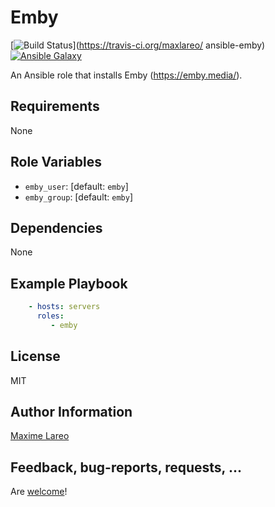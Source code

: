 Emby
=========

[![Build Status](https://travis-ci.org/maxlareo/ansible-emby.svg?branch=master)](https://travis-ci.org/maxlareo/ ansible-emby) [![Ansible Galaxy](http://img.shields.io/badge/ansible--galaxy-emby-blue.svg)](https://galaxy.ansible.com/maxlareo/emby/)

An Ansible role that installs Emby (https://emby.media/).

Requirements
------------

None

Role Variables
--------------

- `emby_user`: [default: `emby`]
- `emby_group`: [default: `emby`] 

Dependencies
------------

None

Example Playbook
----------------

```yaml
    - hosts: servers
      roles:
         - emby
```

License
-------

MIT

Author Information
------------------

[Maxime Lareo](https://github.com/maxlareo)

Feedback, bug-reports, requests, ...
------------------------------------

Are [welcome](https://github.com/maxlareo/ansible-emby/issues)!
